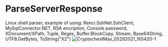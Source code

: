 # ParseServerResponse
Linux shell parser, example of using: Renci.SshNet.SshClient, MySqlConnector.NET, RSA encription, Console password, XDocument/XPath, Tuple, Regex, Buffer.BlockCopy, Stream, Base64String, UTF8.GetBytes, ToString("X2")
![CryptochestMax_05292021_165420-1](https://user-images.githubusercontent.com/81580242/143898277-c102d36e-0ee9-4d74-bcb7-afb9e9b12bc5.png)
